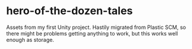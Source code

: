 # hero-of-the-dozen-tales
Assets from my first Unity project.
Hastily migrated from Plastic SCM, so there might be problems getting anything to work, but this works well enough as storage.
